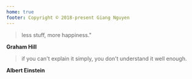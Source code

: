 ```yaml
---
home: true
footer: Copyright © 2018-present Giang Nguyen
---
```


> less stuff, more happiness."

**Graham Hill**

> if you can't explain it simply, you don't understand it well enough.

**Albert Einstein**
